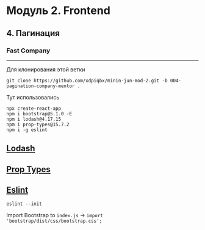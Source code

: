 # Модуль 2. Frontend

## 4. Пагинация

### Fast Company

---

Для клонирования этой ветки

```code
git clone https://github.com/xdpiqbx/minin-jun-mod-2.git -b 004-pagination-company-mentor .
```

Тут использовались

```code
npx create-react-app
npm i bootstrap@5.1.0 -E
npm i lodash@4.17.15
npm i prop-types@15.7.2
npm i -g eslint
```

## [Lodash](https://lodash.com/)

## [Prop Types](https://www.npmjs.com/package/prop-types)

## [Eslint](https://eslint.org/)

```code
eslint --init
```

Import Bootstrap to `index.js` -> `import 'bootstrap/dist/css/bootstrap.css';`

<!-- https://vladilen.ru/pl/teach/control/lesson/view?id=201180003&editMode=0 -->
<!-- 6. [КП] Свойства по умолчанию -->
